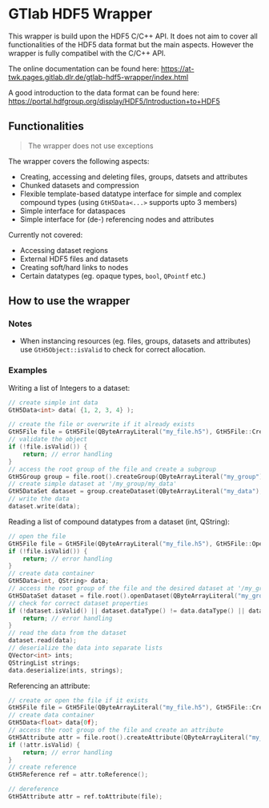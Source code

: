 # GTlab HDF5 Wrapper

This wrapper is build upon the HDF5 C/C++ API. It does not aim to cover all functionalities of the HDF5 data format but the main aspects. However the wrapper is fully compatibel with the C/C++ API. 

The online documentation can be found here: https://at-twk.pages.gitlab.dlr.de/gtlab-hdf5-wrapper/index.html

A good introduction to the data format can be found here: https://portal.hdfgroup.org/display/HDF5/Introduction+to+HDF5

## Functionalities

> The wrapper does not use exceptions

The wrapper covers the following aspects:
 - Creating, accessing and deleting files, groups, datsets and attributes
 - Chunked datasets and compression
 - Flexible template-based datatype interface for simple and complex compound types (using `GtH5Data<...>` supports upto 3 members)
 - Simple interface for dataspaces
 - Simple interface for (de-) referencing nodes and attributes

Currently not covered:
 - Accessing dataset regions
 - External HDF5 files and datasets
 - Creating soft/hard links to nodes
 - Certain datatypes (eg. opaque types, `bool`, `QPointf` etc.)

## How to use the wrapper

### Notes
 - When instancing resources (eg. files, groups, datasets and attributes) use `GtH5Object::isValid` to check for correct allocation.

### Examples

Writing a list of Integers to a dataset:
```c++
// create simple int data
GtH5Data<int> data( {1, 2, 3, 4} );

// create the file or overwrite if it already exists
GtH5File file = GtH5File(QByteArrayLiteral("my_file.h5"), GtH5File::CreateOverwrite);
// validate the object
if (!file.isValid()) {
	return; // error handling
}
// access the root group of the file and create a subgroup
GtH5Group group = file.root().createGroup(QByteArrayLiteral("my_group"));
// create simple dataset at '/my_group/my_data'
GtH5DataSet dataset = group.createDataset(QByteArrayLiteral("my_data"), data.dataType(), data.dataSpace());
// write the data
dataset.write(data);
```

Reading a list of compound datatypes from a dataset (int, QString):
```c++
// open the file
GtH5File file = GtH5File(QByteArrayLiteral("my_file.h5"), GtH5File::OpenReadOnly);
if (!file.isValid()) {
	return; // error handling
}
// create data container
GtH5Data<int, QString> data;
// access the root group of the file and the desired dataset at '/my_group/my_data'
GtH5DataSet dataset = file.root().openDataset(QByteArrayLiteral("my_group/my_data"));
// check for correct dataset properties
if (!dataset.isValid() || dataset.dataType() != data.dataType() || dataset.dataSpace().sum() != 42) {
	return; // error handling
}
// read the data from the dataset
dataset.read(data);
// deserialize the data into separate lists
QVector<int> ints;
QStringList strings;
data.deserialize(ints, strings);
```

Referencing an attribute:
```c++
// create or open the file if it exists
GtH5File file = GtH5File(QByteArrayLiteral("my_file.h5"), GtH5File::CreateReadWrite);
// create data container
GtH5Data<float> data{0f};
// access the root group of the file and create an attribute
GtH5Attribute attr = file.root().createAttribute(QByteArrayLiteral("my_attribute"), data.dataType(), data.dataSpace());
if (!attr.isValid) {
    return; // error handling
}
// create reference
GtH5Reference ref = attr.toReference();

// dereference
GtH5Attribute attr = ref.toAttribute(file);
```
